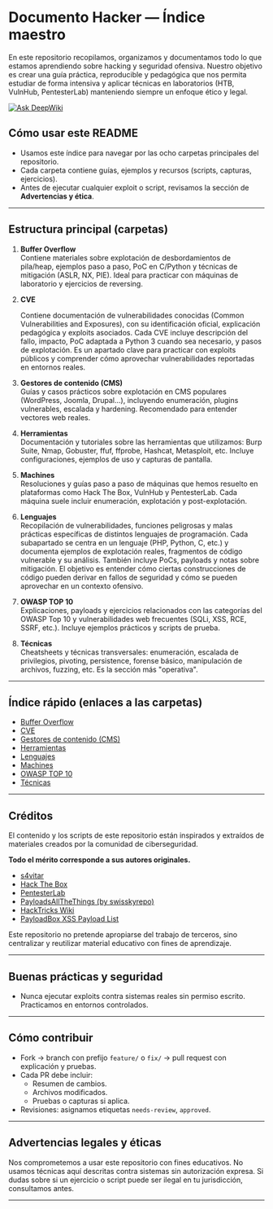# Documento Hacker — Índice maestro

En este repositorio recopilamos, organizamos y documentamos todo lo que estamos aprendiendo sobre hacking y seguridad ofensiva. Nuestro objetivo es crear una guía práctica, reproducible y pedagógica que nos permita estudiar de forma intensiva y aplicar técnicas en laboratorios (HTB, VulnHub, PentesterLab) manteniendo siempre un enfoque ético y legal.

[![Ask DeepWiki](https://deepwiki.com/badge.svg)](https://deepwiki.com/metahumo/Documento_Hacker)

## Cómo usar este README
- Usamos este índice para navegar por las ocho carpetas principales del repositorio.
- Cada carpeta contiene guías, ejemplos y recursos (scripts, capturas, ejercicios).
- Antes de ejecutar cualquier exploit o script, revisamos la sección de **Advertencias y ética**.

---

## Estructura principal (carpetas)

1. **Buffer Overflow**  
   Contiene materiales sobre explotación de desbordamientos de pila/heap, ejemplos paso a paso, PoC en C/Python y técnicas de mitigación (ASLR, NX, PIE). Ideal para practicar con máquinas de laboratorio y ejercicios de reversing.

2. **CVE**

   Contiene documentación de vulnerabilidades conocidas (Common Vulnerabilities and Exposures), con su identificación oficial, explicación pedagógica y exploits asociados. Cada CVE incluye descripción del fallo, impacto, PoC adaptada a Python 3 cuando sea necesario, y pasos de explotación. Es un apartado clave para practicar con exploits públicos y comprender cómo aprovechar vulnerabilidades reportadas en entornos reales.

3. **Gestores de contenido (CMS)**  
   Guías y casos prácticos sobre explotación en CMS populares (WordPress, Joomla, Drupal...), incluyendo enumeración, plugins vulnerables, escalada y hardening. Recomendado para entender vectores web reales.

4. **Herramientas**  
   Documentación y tutoriales sobre las herramientas que utilizamos: Burp Suite, Nmap, Gobuster, ffuf, ffprobe, Hashcat, Metasploit, etc. Incluye configuraciones, ejemplos de uso y capturas de pantalla.

5. **Machines**  
   Resoluciones y guías paso a paso de máquinas que hemos resuelto en plataformas como Hack The Box, VulnHub y PentesterLab. Cada máquina suele incluir enumeración, explotación y post-explotación.

6. **Lenguajes**  
   Recopilación de vulnerabilidades, funciones peligrosas y malas prácticas específicas de distintos lenguajes de programación. Cada subapartado se centra en un lenguaje (PHP, Python, C, etc.) y documenta ejemplos de explotación reales, fragmentos de código vulnerable y su análisis. También incluye PoCs, payloads y notas sobre mitigación. El objetivo es entender cómo ciertas construcciones de código pueden derivar en fallos de seguridad y cómo se pueden aprovechar en un contexto ofensivo.

7. **OWASP TOP 10**  
   Explicaciones, payloads y ejercicios relacionados con las categorías del OWASP Top 10 y vulnerabilidades web frecuentes (SQLi, XSS, RCE, SSRF, etc.). Incluye ejemplos prácticos y scripts de prueba.

8. **Técnicas**  
   Cheatsheets y técnicas transversales: enumeración, escalada de privilegios, pivoting, persistence, forense básico, manipulación de archivos, fuzzing, etc. Es la sección más "operativa".

---

## Índice rápido (enlaces a las carpetas)
- [Buffer Overflow](./Buffer%20Overflow/)
- [CVE](./CVE/)
- [Gestores de contenido (CMS)](./Gestores%20de%20contenido%20(CMS)/)
- [Herramientas](./Herramientas/)
- [Lenguajes](./Lenguajes/)
- [Machines](./Machines/)
- [OWASP TOP 10](./OWASP%20TOP%2010/)
- [Técnicas](./Técnicas/)

---

## Créditos

El contenido y los scripts de este repositorio están inspirados y extraídos de materiales creados por la comunidad de ciberseguridad.  

**Todo el mérito corresponde a sus autores originales.**

- [s4vitar](https://github.com/s4vitar)  
- [Hack The Box](https://www.hackthebox.com)  
- [PentesterLab](https://pentesterlab.com)  
- [PayloadsAllTheThings (by swisskyrepo)](https://github.com/swisskyrepo/PayloadsAllTheThings)  
- [HackTricks Wiki](https://github.com/HackTricks-wiki/hacktricks)  
- [PayloadBox XSS Payload List](https://github.com/payloadbox/xss-payload-list)  

Este repositorio no pretende apropiarse del trabajo de terceros, sino centralizar y reutilizar material educativo con fines de aprendizaje.

---

## Buenas prácticas y seguridad
- Nunca ejecutar exploits contra sistemas reales sin permiso escrito. Practicamos en entornos controlados.
  
---

## Cómo contribuir
- Fork → branch con prefijo `feature/` o `fix/` → pull request con explicación y pruebas.
- Cada PR debe incluir:
  - Resumen de cambios.
  - Archivos modificados.
  - Pruebas o capturas si aplica.
- Revisiones: asignamos etiquetas `needs-review`, `approved`.


---

## Advertencias legales y éticas
Nos comprometemos a usar este repositorio con fines educativos. No usamos técnicas aquí descritas contra sistemas sin autorización expresa. Si dudas sobre si un ejercicio o script puede ser ilegal en tu jurisdicción, consultamos antes.

---

